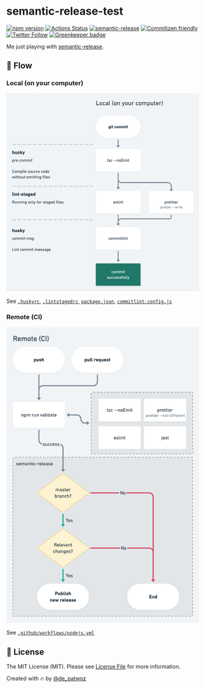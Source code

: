 # semantic-release-test

[![npm version](https://badge.fury.io/js/%40patwoz%2Fsemantic-release-test.svg)](https://www.npmjs.com/package/@patwoz/semantic-release-test 'View this project on npm')
[![Actions Status](https://github.com/patlux/semantic-release-test/workflows/nodejs/badge.svg)](https://github.com/patlux/semantic-release-test/actions)
[![semantic-release](https://img.shields.io/badge/%20%20%F0%9F%93%A6%F0%9F%9A%80-semantic--release-e10079.svg)](https://github.com/semantic-release/semantic-release)
[![Commitizen friendly](https://img.shields.io/badge/commitizen-friendly-brightgreen.svg)](http://commitizen.github.io/cz-cli/)
[![Twitter Follow](https://img.shields.io/twitter/follow/de_patwoz?style=social)](https://twitter.com/de_patwoz) [![Greenkeeper badge](https://badges.greenkeeper.io/patlux/semantic-release-test.svg)](https://greenkeeper.io/)

Me just playing with [semantic-release](https://github.com/semantic-release/semantic-release).

## 🔁 Flow

### Local (on your computer)

![Flow local](./docs/flow-local.png)

See [`.huskyrc`](./.huskyrc), [`.lintstagedrc`](./.lintstagedrc), [`package.json`](./package.json), [`commitlint.config.js`](./commitlint.config.js)

### Remote (CI)

![Flow remote](./docs/flow-remote.png)

See [`.github/workflows/nodejs.yml`](./.github/workflows/nodejs.yml)

## 🔖 License

The MIT License (MIT). Please see [License File](LICENSE.md) for more information.

Created with 🔥 by [@de_patwoz](https://twitter.com/de_patwoz)
